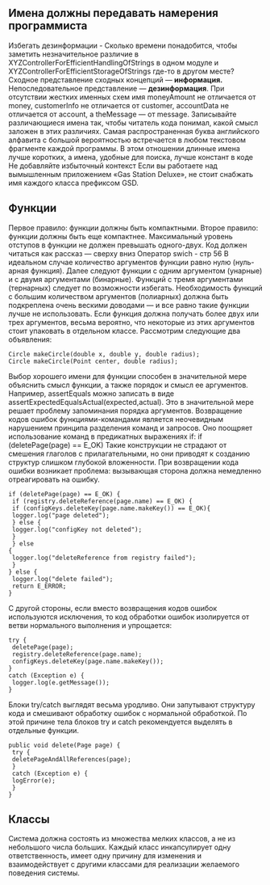 ## Имена должны передавать намерения программиста
Избегать дезинформации - 
Сколько времени понадобится, чтобы заметить незначительное различие в XYZControllerForEfficientHandlingOfStrings в одном модуле и XYZControllerForEfficientStorageOfStrings где-то в другом месте?
Сходное представление сходных концепций — **информация.** Непоследовательное представление — **дезинформация**.
При отсутствии жестких именных схем имя moneyAmount не отличается от money, customerInfo не отличается от customer, accountData не отличается от account, а theMessage — от message. Записывайте различающиеся имена так, чтобы читатель кода понимал, какой смысл заложен в этих различиях.
Самая распространенная буква английского алфавита с большой вероятностью встречается в любом текстовом фрагменте каждой программы. В этом отношении длинные имена лучше коротких, а имена, удобные для поиска, лучше констант в коде
Не добавляйте избыточный контекст
Если вы работаете над вымышленным приложением «Gas Station Deluxe», не стоит снабжать имя каждого класса префиксом GSD.

## Функции
Первое правило: функции должны быть компактными. Второе правило: функции должны быть еще компактнее. 
Максимальный уровень отступов в функции не должен превышать одного-двух.
Код должен читаться как рассказ — сверху вниз
Оператор swich - стр 56
В идеальном случае количество аргументов функции равно нулю (нуль-арная функция). Далее следуют функции с одним аргументом (унарные) и с двумя аргументами (бинарные). Функций с тремя аргументами (тернарных) следует по возможности избегать. Необходимость функций с большим количеством аргументов (полиарных) должна быть подкреплена очень вескими доводами — и все равно такие функции лучше не использовать.
Если функция должна получать более двух или трех аргументов, весьма вероятно, что некоторые из этих аргументов стоит упаковать в отдельном классе. Рассмотрим следующие два объявления:
```
Circle makeCircle(double x, double y, double radius);
Circle makeCircle(Point center, double radius);
```
Выбор хорошего имени для функции способен в значительной мере объяснить смысл функции, а также порядок и смысл ее аргументов.
Например, assertEquals можно записать в виде assertExpectedEqualsActual(expected,actual). Это в значительной мере решает проблему запоминания порядка аргументов.
Возвращение кодов ошибок функциями-командами является неочевидным нарушением принципа разделения команд и запросов. Оно поощряет использование команд в предикатных выражениях if:
if (deletePage(page) == E_OK)
Такие конструкции не страдают от смешения глаголов с прилагательными, но они приводят к созданию структур слишком глубокой вложенности. При возвращении кода ошибки возникает проблема: вызывающая сторона должна немедленно отреагировать на ошибку.
```
if (deletePage(page) == E_OK) {
 if (registry.deleteReference(page.name) == E_OK) {
 if (configKeys.deleteKey(page.name.makeKey()) == E_OK){
 logger.log("page deleted");
 } else {
 logger.log("configKey not deleted");
 }
 } else
{
 logger.log("deleteReference from registry failed");
 }
} else {
 logger.log("delete failed");
 return E_ERROR;
}
```
С другой стороны, если вместо возвращения кодов ошибок используются исключения, то код обработки ошибок изолируется от ветви нормального выполнения и упрощается:
```
try {
 deletePage(page);
 registry.deleteReference(page.name);
 configKeys.deleteKey(page.name.makeKey());
}
catch (Exception e) {
 logger.log(e.getMessage());
}
```
Блоки try/catch выглядят весьма уродливо. Они запутывают структуру кода и смешивают обработку ошибок с нормальной обработкой. По этой причине тела блоков try и catch рекомендуется выделять в отдельные функции.
```
public void delete(Page page) {
 try {
 deletePageAndAllReferences(page);
 }
 catch (Exception e) {
 logError(e);
 }
}
```
## Классы
Система должна состоять из множества мелких классов, а не из небольшого числа больших. Каждый класс инкапсулирует одну ответственность, имеет одну причину для изменения и взаимодействует с другими классами для реализации желаемого поведения системы.



